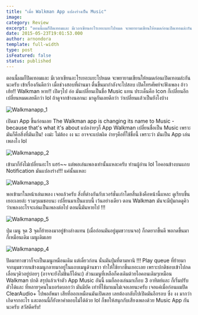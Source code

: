 ```yaml
---
title: "เมื่อ Walkman App แปลงร่างเป็น Music"
image:
category: Review
excerpt: "ตอนนี้ผมก็ปิดเทอมและ มีเวลาเขียนอะไรเยอะแยะไปหมด จะพยายามเขียนให้หมดก่อนเปิดเทอมล่ะกันนะครับ เข้าเรื่องกันดีกว่า"
date: 2015-05-23T19:01:53.000
author: arnondora
template: full-width
type: post
isFeatured: false
status: published
---
```


ตอนนี้ผมก็ปิดเทอมและ มีเวลาเขียนอะไรเยอะแยะไปหมด จะพยายามเขียนให้หมดก่อนเปิดเทอมล่ะกันนะครับ เข้าเรื่องกันดีกว่า เมื่อช่วงสอบที่ผ่านมา ตื่นขึ้นมากำลังจะไปสอบ เปิดโทรศัพท์จะฟังเพลง อ้าวเฮ้ย!! Walkman หาย!! เปิดๆไป อ่อ มันเปลี่ยนเป็นชื่อ Music แทน ประเด็นคือ Icon ก็เปลี่ยนอีก เปลี่ยนหมดเลยดีกว่า lol ถ้าดูจากข้างนอกนะ มาดูกันเลยดีกว่า ว่าเปลี่ยนแล้วเป็นยังไงบ้าง

![Walkmanapp_1](./Walkmanapp_1.png)

เปิดมา App ขึ้นก่อนเลย The Walkman app is changing its name to Music - because that's what it's about แปลง่ายๆก็ App Walkman เปลี่ยนชื่อเป็น Music เพราะมันก็คือสิ่งที่มันเป็น! งงม่ะ ไม่ต้อง งง นะ อาจจะแปลผิด ง่ายๆคือที่ใช้ชื่อนี้ เพราะว่า มันเป็น App เล่นเพลงไง lol

![Walkmanapp_2](./Walkmanapp_2.png)

เข้ามาก็ยังไม่เปลี่ยนอะไร แฮร่~~ แต่พอเล่นเพลงเท่านั้นแหละครับ ท่านผู้อ่าน lol ไอคอนข้างบนแถบ Notification มันแปลงร่าง!!! แค่นั้นแหละ

![Walkmanapp_3](./Walkmanapp_3.png)

พอเข้ามาในหน้าเล่นเพลง เจอแล้วครับ สิ่งที่ต่างกันกับเวอร์ชั่นเก่าโดยสิ้นเชิงคือหน้านี้แหละ ดูเรียบขึ้นเยอะเลยล่ะ รวมๆผมชอบนะ เปลี่ยนมาเป็นแบบนี้ เว้นอย่างเดียว ตอน Walkman มันจะมีปุ่มกดดูคิวว่าเพลงอะไรจะเล่นเป็นเพลงต่อไป ตอนนี้มันหายไป !!!

![Walkmanapp_5](./Walkmanapp_5.png)

ปุ่ม เมนู จุด 3 จุดก็ย้ายลงมาอยู่ข้างล่างแทน (เมื่อก่อนมันอยู่มุมขวาบนจอ) ก็กดยากขึ้นดี พอกดขึ้นมา ก็เหมือนเดิม เมนูเดิมเลย

![Walkmanapp_4](./Walkmanapp_4.png)

ปัดมาทางขวาก็จะเป็นเมนูเหมือนเดิม แต่เดี๋ยวก่อน นั่นมันปุ่มที่ตามหานิ !!! Play queue ที่ย้ายมาจากมุมขวาบนข้างเมนูกลายมาอยู่ในแถบเมนูด้านขวา ทำให้ใช้ยากขึ้นเยอะเลย เพราะปกติชอบเข้าไปกดเลื่อนๆคิวอยู่บ่อยๆ (อาจจะยังไม่ชินก็ได้นะ) ส่วนเมนูที่เหลือก็คงเดิมด้วยไอคอนเดิมๆเหมือน Walkman ปกติ
สรุปแล้วเจ้าตัว App Music อันนี้ ผมก็ลองเล่นมาเกือบ 3 อาทิตย์และ ก็เริ่มปรับตัวได้และ ที่หลายๆคนในบอร์ดบอกว่า มันมีบัค เท่าที่ใช้มาผมไม่เจอเลยนะครับ เจอแค่เมื่อก่อนผมปิด ClearAudio+ ไปพออัพมา เสียที่ออกเหมือนมันเปิดเลย เลยต้องกลับไปเปิดมันอีกรอบ ซึ่ง งง มากว่าเกิดจากอะไร และตอนนี้ก็ยังหาคำตอบไม่ได้ด้วย lol ก็ขอให้สนุกกับเสียงเพลงด้วย Music App กันนะครับ สวัสดีครับ!
